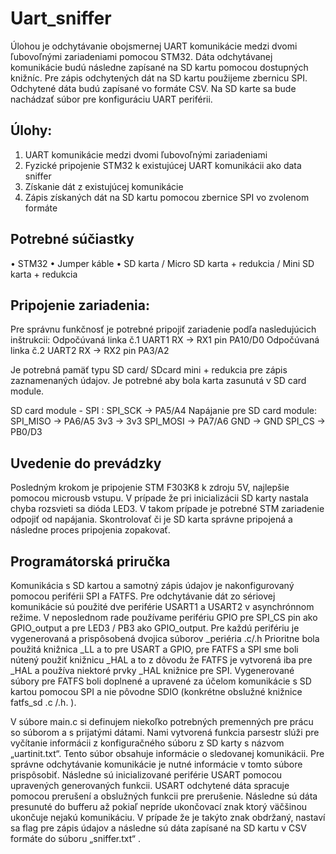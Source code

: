 # Uart_sniffer
Úlohou je odchytávanie obojsmernej UART komunikácie medzi dvomi ľubovoľnými zariadeniami pomocou STM32. Dáta odchytávanej komunikácie budú následne zapísané na SD kartu pomocou dostupných knižníc. Pre zápis odchytených dát na SD kartu použijeme zbernicu SPI. Odchytené dáta budú zapísané vo formáte CSV. Na SD karte sa bude nachádzať súbor pre konfiguráciu UART periférii.
## Úlohy:
1.	UART komunikácie medzi dvomi ľubovoľnými zariadeniami
2.	Fyzické pripojenie STM32 k existujúcej UART komunikácii ako data sniffer
3.	Získanie dát z existujúcej komunikácie
4.	Zápis získaných dát na SD kartu pomocou zbernice SPI vo zvolenom formáte

## Potrebné súčiastky	
•	STM32
•	Jumper káble
•	SD karta / Micro SD karta + redukcia / Mini SD karta + redukcia

 
## Pripojenie zariadenia:
Pre správnu funkčnosť je potrebné pripojiť zariadenie podľa nasledujúcich inštrukcii:
Odpočúvaná linka č.1    		UART1 RX -> RX1 	pin PA10/D0
Odpočúvaná linka č.2    		UART2 RX -> RX2	pin PA3/A2

Je potrebná pamäť typu SD card/ SDcard mini + redukcia pre zápis zaznamenaných údajov. Je potrebné aby bola karta zasunutá v SD card module.
	
SD card module - SPI :  	SPI_SCK -> 	PA5/A4			Napájanie pre SD card module:
			SPI_MISO ->	PA6/A5				3v3 -> 3v3
			SPI_MOSI -> 	PA7/A6				GND -> GND
			SPI_CS ->	PB0/D3

## Uvedenie do prevádzky
Posledným krokom je pripojenie STM F303K8 k zdroju 5V, najlepšie pomocou microusb vstupu.
V prípade že pri inicializácii SD karty nastala chyba rozsvieti sa dióda LED3. V takom prípade je potrebné STM zariadenie odpojiť od napájania. Skontrolovať či je SD karta správne pripojená a následne proces pripojenia zopakovať.


## Programátorská priručka
Komunikácia s SD kartou a samotný zápis údajov je nakonfigurovaný pomocou periférii SPI a FATFS. Pre odchytávanie dát zo sériovej komunikácie sú použité dve periférie USART1 a USART2 v asynchrónnom režime. V neposlednom rade používame perifériu GPIO pre SPI_CS pin ako GPIO_output a pre LED3 / PB3 ako GPIO_output. 
Pre každú perifériu je vygenerovaná a prispôsobená dvojica súborov  _periéria .c/.h
Prioritne bola použitá knižnica _LL a to pre USART a  GPIO, pre FATFS a SPI sme boli nútený použiť knižnicu _HAL a to z dôvodu že FATFS je vytvorená iba pre _HAL a používa niektoré prvky _HAL knižnice pre SPI.
Vygenerované súbory pre FATFS boli doplnené a upravené za účelom komunikácie s SD kartou pomocou SPI a nie pôvodne SDIO (konkrétne obslužné knižnice fatfs_sd .c /.h. ).

V súbore main.c si definujem niekoľko potrebných premenných pre prácu so súborom a s prijatými dátami.  Nami vytvorená funkcia parsestr  slúži pre vyčítanie informácii z konfiguračného súboru z SD karty s názvom „uartinit.txt“. Tento súbor obsahuje informácie o sledovanej komunikácii. Pre správne odchytávanie komunikácie je nutné informácie v tomto súbore prispôsobiť. 
Následne sú inicializované periférie USART pomocou upravených generovaných funkcii.
USART odchytené dáta spracuje pomocou prerušení a obslužných funkcii pre prerušenie. Následne sú dáta presunuté do bufferu až pokiaľ nepríde ukončovací znak ktorý väčšinou ukončuje nejakú komunikáciu. V prípade že je takýto znak obdržaný, nastaví sa flag pre zápis údajov a následne sú dáta zapísané na SD kartu v CSV formáte do súboru „sniffer.txt“ .

